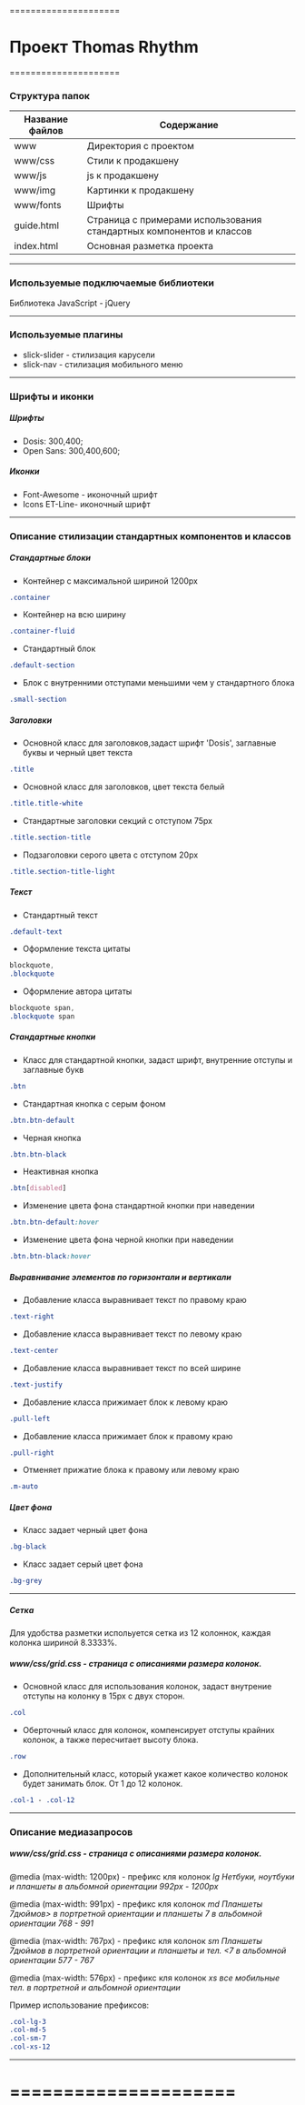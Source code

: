 =====================
# **Проект Thomas Rhythm**
=====================

### Структура папок
Название файлов  | Содержание 
-----------------|----------------------
www              | Директория с проектом 
www/css          | Стили к продакшену
www/js           | js к продакшену
www/img          | Картинки к продакшену
www/fonts        | Шрифты
guide.html       | Страница с примерами использования стандартных компонентов и классов
index.html       | Основная разметка проекта
****

### Используемые подключаемые библиотеки
Библиотека JavaScript - jQuery
****

### Используемые плагины
* slick-slider - стилизация карусели
* slick-nav - стилизация мобильного меню
****

### Шрифты и иконки

##### Шрифты
* Dosis: 300,400;
* Open Sans: 300,400,600;

##### Иконки
* Font-Awesome - иконочный шрифт
* Icons ET-Line- иконочный шрифт
****

### **Описание стилизации стандартных компонентов и классов**

##### Cтандартные блоки
* Контейнер с максимальной шириной 1200px
```css
.container
```
* Контейнер на всю ширину
```css
.container-fluid
```
* Стандартный блок
```css
.default-section
```
* Блок с внутренними отступами меньшими чем у стандартного блока
```css
.small-section
```

##### Заголовки
* Основной класс для заголовков,задаст шрифт 'Dosis', заглавные буквы и черный цвет текста
```css
.title
```
* Основной класс для заголовков, цвет текста белый 
```css
.title.title-white
```
* Стандартные заголовки секций с отступом 75px
```css
.title.section-title
```
* Подзаголовки серого цвета с отступом 20px
```css
.title.section-title-light
```

##### Текст
* Стандартный текст
```css
.default-text
```
* Оформление текста цитаты
```css
blockquote,
.blockquote
```
* Оформление автора цитаты
```css
blockquote span,
.blockquote span
```

##### Стандартные кнопки
* Класс для стандартной кнопки, задаст шрифт, внутренние отступы и заглавные букв
```css
.btn
```
* Стандартная кнопка с серым фоном
```css
.btn.btn-default
```
* Черная кнопка
```css
.btn.btn-black 
```
* Неактивная кнопка
```css
.btn[disabled]
```
* Изменение цвета фона стандартной кнопки при наведении
```css
.btn.btn-default:hover
```
* Изменение цвета фона черной кнопки при наведении 
```css
.btn.btn-black:hover
```

##### Выравнивание элементов по горизонтали и вертикали
* Добавление класса выравнивает текст по правому краю
```css
.text-right
```
* Добавление класса выравнивает текст по левому краю
```css
.text-center
```
* Добавление класса выравнивает текст по всей ширине
```css
.text-justify
```
* Добавление класса прижимает блок к левому краю
```css
.pull-left
```
* Добавление класса прижимает блок к правому краю
```css
.pull-right
```
* Отменяет прижатие блока к правому или левому краю
```css
.m-auto
```

##### Цвет фона
* Класс задает черный цвет фона
```css
.bg-black
```
* Класс задает серый цвет фона
```css
.bg-grey
```
****

##### Сетка
Для удобства разметки испольуется сетка из 12 колоннок, каждая колонка шириной 8.3333%.
##### www/css/grid.css - страница с описаниями размера колонок.

* Основной класс для использования колонок, задаст внутрение отступы на колонку в 15px c двух сторон.
```css
.col
```

* Оберточный класс для колонок, компенсирует отступы крайних колонок, а также пересчитает высоту блока.
```css
.row
```

* Дополнительный класс, который укажет какое количество колонок будет занимать блок.
От 1 до 12 колонок.
```css
.col-1 - .col-12
```
****

### **Описание медиазапросов**
##### www/css/grid.css - страница с описаниями размера колонок.

@media (max-width: 1200px) - префикс кля колонок *lg*
*Нетбуки, ноутбуки и планшеты в альбомной ориентации 992px - 1200px*

@media (max-width: 991px) - префикс кля колонок *md*
*Планшеты 7дюймов> в портретной ориентации и планшеты 7 в альбомной ориентации 768 - 991*

@media (max-width: 767px) - префикс кля колонок *sm*
*Планшеты 7дюймов в портретной ориентации и планшеты и тел. <7 в альбомной ориентации 577 - 767*

@media (max-width: 576px) - префикс кля колонок *xs*
*все мобильные тел. в портретной и альбомной ориентации*

Пример использование префиксов:
 ```css
.col-lg-3
.col-md-5
.col-sm-7
.col-xs-12
```
****

=====================
=====================




